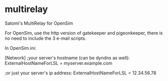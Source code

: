 # multirelay
Satomi's MultiRelay for OpenSim

For OpenSim, use the http version of gatekeeper and pigeonkeeper,
there is no need to include the 3 e-mail scripts.

In OpenSim.ini:

[Network]
;your server's hostname (can be dyndns as well):
ExternalHostNameForLSL = myserver.example.com

;or just your server's ip address:
ExternalHostNameForLSL = 12.34.56.78